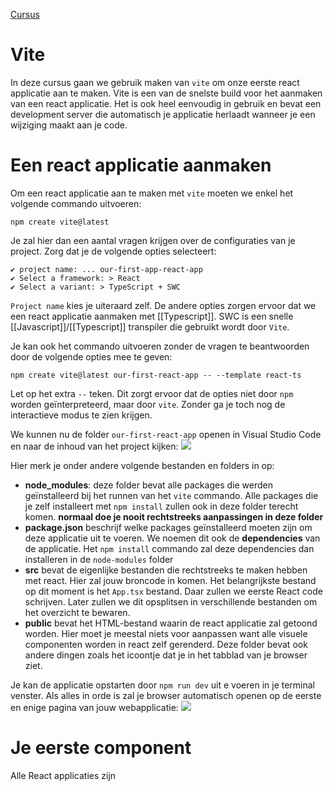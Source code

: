 [Cursus](https://similonap.github.io/webframeworks-cursus/wf-course/react/create-react-app)

# Vite
In deze cursus gaan we gebruik maken van `vite` om onze eerste react applicatie aan te maken. Vite is een van de snelste build voor het aanmaken van een react applicatie. Het is ook heel eenvoudig in gebruik en bevat een development server die automatisch je applicatie herlaadt wanneer je een wijziging maakt aan je code.

# Een react applicatie aanmaken
Om een react applicatie aan te maken met `vite` moeten we enkel het volgende commando uitvoeren:
```
npm create vite@latest
```

Je zal hier dan een aantal vragen krijgen over de configuraties van je project. Zorg dat je de volgende opties selecteert:
```
✔ project name: ... our-first-app-react-app
✔ Select a framework: > React
✔ Select a variant: > TypeScript + SWC
```
`Project name` kies je uiteraard zelf. De andere opties zorgen ervoor dat we een react applicatie aanmaken met [[Typescript]]. SWC is een snelle [[Javascript]]/[[Typescript]] transpiler die gebruikt wordt door `Vite`.

Je kan ook het commando uitvoeren zonder de vragen te beantwoorden door de volgende opties mee te geven:
```
npm create vite@latest our-first-react-app -- --template react-ts
```

Let op het extra `--` teken. Dit zorgt ervoor dat de opties niet door `npm` worden geïnterpreteerd, maar door `vite`. Zonder ga je toch nog de interactieve modus te zien krijgen.

We kunnen nu de folder `our-first-react-app` openen in Visual Studio Code en naar de inhoud van het project kijken:
![](https://similonap.github.io/webframeworks-cursus/assets/images/react-project-folder-contents-dfef79d1ba7cab11783d7e7181f83b06.png)

Hier merk je onder andere volgende bestanden en folders in op:
- **node_modules**: deze folder bevat alle packages die werden geïnstalleerd bij het runnen van het `vite` commando. Alle packages die je zelf installeert met `npm install` zullen ook in deze folder terecht komen. **normaal doe je nooit rechtstreeks aanpassingen in deze folder**
- **package.json** beschrijf welke packages geïnstalleerd moeten zijn om deze applicatie uit te voeren. We noemen dit ook de **dependencies** van de applicatie. Het `npm install` commando zal deze dependencies dan installeren in de `node-modules` folder
- **src** bevat de eigenlijke bestanden die rechtstreeks te maken hebben met react. Hier zal jouw broncode in komen. Het belangrijkste bestand op dit moment is het `App.tsx` bestand. Daar zullen we eerste React code schrijven. Later zullen we dit opsplitsen in verschillende bestanden om het overzicht te bewaren.
- **public** bevat het HTML-bestand waarin de react applicatie zal getoond worden. Hier moet je meestal niets voor aanpassen want alle visuele componenten worden in react zelf gerenderd. Deze folder bevat ook andere dingen zoals het icoontje dat je in het tabblad van je browser ziet.

Je kan de applicatie opstarten door `npm run dev` uit e voeren in je terminal venster. Als alles in orde is zal je browser automatisch openen op de eerste en enige pagina van jouw webapplicatie:
![](https://similonap.github.io/webframeworks-cursus/assets/images/screenshot-react-vite-8a2ffe98e8cbf454becb566c87279eda.png)

# Je eerste component
Alle React applicaties zijn 